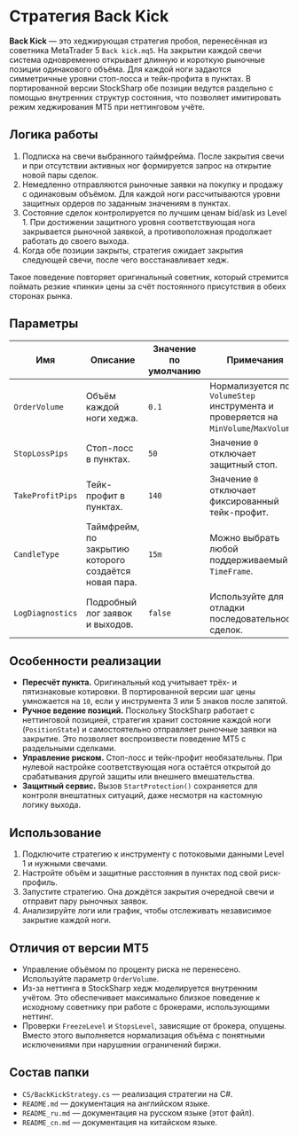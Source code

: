 # Стратегия Back Kick

**Back Kick** — это хеджирующая стратегия пробоя, перенесённая из советника MetaTrader 5 `Back kick.mq5`. На закрытии каждой свечи система одновременно открывает длинную и короткую рыночные позиции одинакового объёма. Для каждой ноги задаются симметричные уровни стоп-лосса и тейк-профита в пунктах. В портированной версии StockSharp обе позиции ведутся раздельно с помощью внутренних структур состояния, что позволяет имитировать режим хеджирования MT5 при неттинговом учёте.

## Логика работы

1. Подписка на свечи выбранного таймфрейма. После закрытия свечи и при отсутствии активных ног формируется запрос на открытие новой пары сделок.
2. Немедленно отправляются рыночные заявки на покупку и продажу с одинаковым объёмом. Для каждой ноги рассчитываются уровни защитных ордеров по заданным значениям в пунктах.
3. Состояние сделок контролируется по лучшим ценам bid/ask из Level 1. При достижении защитного уровня соответствующая нога закрывается рыночной заявкой, а противоположная продолжает работать до своего выхода.
4. Когда обе позиции закрыты, стратегия ожидает закрытия следующей свечи, после чего восстанавливает хедж.

Такое поведение повторяет оригинальный советник, который стремится поймать резкие «пинки» цены за счёт постоянного присутствия в обеих сторонах рынка.

## Параметры

| Имя | Описание | Значение по умолчанию | Примечания |
| --- | -------- | --------------------- | ---------- |
| `OrderVolume` | Объём каждой ноги хеджа. | `0.1` | Нормализуется по `VolumeStep` инструмента и проверяется на `MinVolume`/`MaxVolume`. |
| `StopLossPips` | Стоп-лосс в пунктах. | `50` | Значение `0` отключает защитный стоп. |
| `TakeProfitPips` | Тейк-профит в пунктах. | `140` | Значение `0` отключает фиксированный тейк-профит. |
| `CandleType` | Таймфрейм, по закрытию которого создаётся новая пара. | `15m` | Можно выбрать любой поддерживаемый `TimeFrame`. |
| `LogDiagnostics` | Подробный лог заявок и выходов. | `false` | Используйте для отладки последовательности сделок. |

## Особенности реализации

- **Пересчёт пункта.** Оригинальный код учитывает трёх- и пятизнаковые котировки. В портированной версии шаг цены умножается на `10`, если у инструмента 3 или 5 знаков после запятой.
- **Ручное ведение позиций.** Поскольку StockSharp работает с неттинговой позицией, стратегия хранит состояние каждой ноги (`PositionState`) и самостоятельно отправляет рыночные заявки на закрытие. Это позволяет воспроизвести поведение MT5 с раздельными сделками.
- **Управление риском.** Стоп-лосс и тейк-профит необязательны. При нулевой настройке соответствующая нога остаётся открытой до срабатывания другой защиты или внешнего вмешательства.
- **Защитный сервис.** Вызов `StartProtection()` сохраняется для контроля внештатных ситуаций, даже несмотря на кастомную логику выхода.

## Использование

1. Подключите стратегию к инструменту с потоковыми данными Level 1 и нужными свечами.
2. Настройте объём и защитные расстояния в пунктах под свой риск-профиль.
3. Запустите стратегию. Она дождётся закрытия очередной свечи и отправит пару рыночных заявок.
4. Анализируйте логи или график, чтобы отслеживать независимое закрытие каждой ноги.

## Отличия от версии MT5

- Управление объёмом по проценту риска не перенесено. Используйте параметр `OrderVolume`.
- Из-за неттинга в StockSharp хедж моделируется внутренним учётом. Это обеспечивает максимально близкое поведение к исходному советнику при работе с брокерами, использующими неттинг.
- Проверки `FreezeLevel` и `StopsLevel`, зависящие от брокера, опущены. Вместо этого выполняется нормализация объёма с понятными исключениями при нарушении ограничений биржи.

## Состав папки

- `CS/BackKickStrategy.cs` — реализация стратегии на C#.
- `README.md` — документация на английском языке.
- `README_ru.md` — документация на русском языке (этот файл).
- `README_cn.md` — документация на китайском языке.
